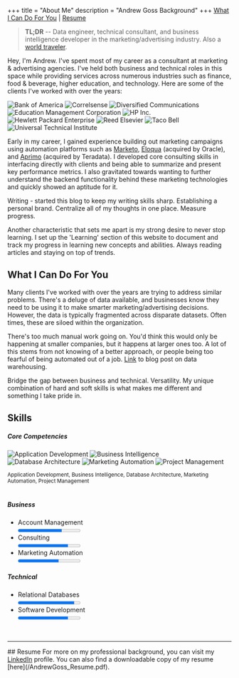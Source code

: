 +++
title = "About Me"
description = "Andrew Goss Background"
+++
[What I Can Do For You](#what_i_can_do_for_you) | [Resume](#resume)

> <b>TL;DR</b> -- Data engineer, technical consultant, and business intelligence developer in the marketing/advertising industry. Also a <a href="/travel">world traveler</a>.

<!--Blog post ideas:
- Building my first virtual machine (Ubuntu)
- Why I started programming in Go (server side language)
- Website iterations I went through (templates, Google App Engine, Wordpress, etc.)
- Why it is important to have a web presence as a developer
- Why starting a blog/personal website has been hard for me (no one cares what I have to say?). Important to have 'home base' for personal brand and put thoughts, learnings down as I navigate my career.
	"I think the 'About' page of any website is the most important one, yet it's also the one that is the hardest to write. I've looked at tons of these pages on personal websites over the years. Like any writing piece, you need to start with something compelling to convince the person viewing the content to keep reading. Don't want to be self-aggrandizing."
- Twitter API authentication for Go
- Coding practice sites
- The need to come up with a design before starting development (eliminating communication gaps with business team) 
- Top travel photos (my favorites)-->

Hey, I'm Andrew. I've spent most of my career as a consultant at marketing & advertising agencies. I've held both business and technical roles in this space while providing services across numerous industries such as finance, food & beverage, higher education, and technology. Here are some of the clients I've worked with over the years:

![Bank of America](/img/BoA_logo.png "Bank of America")
![Correlsense](/img/Correlsense_logo.png "Correlsense")
![Diversified Communications](/img/DBC_logo.png "Diversified Communications")
![Education Management Corporation](/img/EDMC_logo.png "Education Management Corporation")
![HP Inc.](/img/HP_logo.png "HP Inc.")
![Hewlett Packard Enterprise](/img/HPE_logo.png "Hewlett Packard Enterprise")
![Reed Elsevier](/img/Reed_Elsevier_logo.png "Reed Elsevier")
![Taco Bell](/img/TB_logo.png "Taco Bell")
![Universal Technical Institute](/img/UTI_logo.jpg "Universal Technical Institute")

Early in my career, I gained experience building out marketing campaigns using automation platforms such as <a href="https://www.marketo.com" target="_blank">Marketo</a>, 
<a href="https://www.oracle.com/marketingcloud/products/cross-channel/marketing-to-businesses.html" target="_blank">Eloqua</a> (acquired by Oracle), and <a href="http://marketing.teradata.com" target="_blank">Aprimo</a> (acquired by Teradata). I developed core consulting skills in interfacing directly with clients and being able to summarize and present key performance metrics. I also gravitated towards wanting to further understand the backend functionality behind these marketing technologies and quickly showed an aptitude for it. 

Writing - started this blog to keep my writing skills sharp. Establishing a personal brand. Centralize all of my thoughts in one place. Measure progress.

Another characteristic that sets me apart is my strong desire to never stop learning. I set up the 'Learning' section of this website to document and track my progress in learning new concepts and abilities. Always reading articles and staying on top of trends.

## <a name="what_i_can_do_for_you"></a>What I Can Do For You

Many clients I've worked with over the years are trying to address similar problems. There's a deluge of data available, and businesses know they need to be using it to make smarter marketing/advertising decisions. However, the data is typically fragmented across disparate datasets. Often times, these are siloed within the organization.

There's too much manual work going on. You'd think this would only be happening at smaller companies, but it happens at larger ones too. A lot of this stems from not knowing of a better approach, or people being too fearful of being automated out of a job. <a href="https://www.oreilly.com/ideas/insightful-applications-the-next-inflection-in-big-data" target="_blank">Link</a> to blog post on data warehousing.

Bridge the gap between business and technical. Versatility. My unique combination of hard and soft skills is what makes me different and something I take pride in. 

## <a name="skills"></a>Skills
##### Core Competencies
![Application Development](/img/coding.png "Application Development")
![Business Intelligence](/img/analysis.png "Business Intelligence")
![Database Architecture](/img/database.png "Database Architecture") 
![Marketing Automation](/img/gears.png "Marketing Automation")
![Project Management](/img/projectmanagement.png "Project Management")

<sub>Application Development, Business Intelligence, Database Architecture, Marketing Automation, Project Management</sub><br><br>

<!--<div class="img">
    <img src="/img/coding.png" alt="Application Development">
  <div class="desc">Application Development</div>
</div>
<div class="img">
    <img src="/img/analysis.png" alt="Business Intelligence">
  <div class="desc">Business Intelligence</div>
</div>
<div class="img">
    <img src="/img/database.png" alt="Database Architecture">
  <div class="desc">Database Architecture</div>
</div>
<div class="img">
    <img src="/img/gears.png" alt="Marketing Automation">
  <div class="desc">Marketing Automation</div>
</div>
<div class="img">
    <img src="/img/projectmanagement.png" alt="Project Management">
  <div class="desc">Project Management</div>
</div>-->

##### Business
<ul class="compact">
<li>
 <label>Account Management</label><br>
 <progress max="1.0" value="0.7"></progress>
</li>
<li>
 <label>Consulting</label><br>
 <progress max="1.0" value="0.8"></progress>
</li>
<li>
 <label>Marketing Automation</label><br>
 <progress max="1.0" value="0.65"></progress>
</li>
</ul>

##### Technical
<ul class="compact">
<li>
 <label>Relational Databases</label><br>
 <progress max="1.0" value="0.9"></progress>
</li>
<li>
 <label>Software Development</label><br>
 <progress max="1.0" value="0.8"></progress>
</li>
</ul>
<br><hr>
## <a name="resume"></a>Resume
For more on my professional background, you can visit my <a href="https://www.linkedin.com/in/andrewrgoss" target="_blank">LinkedIn</a> profile. You can also find a downloadable copy of my resume [here](/AndrewGoss_Resume.pdf).